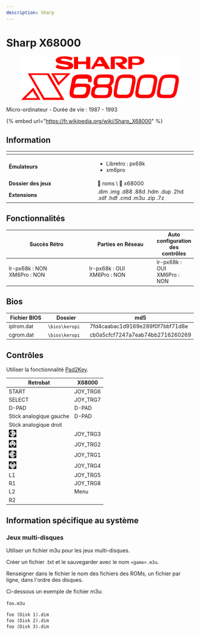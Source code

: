 ```yaml
---
description: Sharp
---
```


# Sharp X68000

<div align="left">

<figure><img src="https://raw.githubusercontent.com/fabricecaruso/es-theme-carbon/52ff37c9e265587d006945a2ba695b5a962b3a3d/art/logos/x68000.svg" alt=""><figcaption></figcaption></figure>

</div>

Micro-ordinateur - Durée de vie : 1987 - 1993

{% embed url="https://fr.wikipedia.org/wiki/Sharp_X68000" %}

## Information

<table data-header-hidden><thead><tr><th width="224"></th><th></th></tr></thead><tbody><tr><td><strong>Émulateurs</strong></td><td><ul><li>Libretro : px68k</li><li>xm6pro</li></ul></td></tr><tr><td><strong>Dossier des jeux</strong></td><td><span data-gb-custom-inline data-tag="emoji" data-code="1f4c2">📂</span> roms \ <span data-gb-custom-inline data-tag="emoji" data-code="1f4c2">📂</span> x68000</td></tr><tr><td><strong>Extensions</strong></td><td>.dim .img .d88 .88d .hdm .dup .2hd .xdf .hdf .cmd .m3u .zip .7z</td></tr></tbody></table>

## Fonctionnalités

<table><thead><tr><th width="245">Succès Rétro</th><th width="200">Parties en Réseau</th><th>Auto configuration des contrôles</th></tr></thead><tbody><tr><td>lr-px68k : NON<br>XM6Pro : NON</td><td>lr-px68k : OUI<br>XM6Pro : NON</td><td>lr-px68k : OUI<br>XM6Pro : NON</td></tr></tbody></table>

## Bios

<table><thead><tr><th width="224">Fichier BIOS</th><th width="169">Dossier</th><th>md5</th></tr></thead><tbody><tr><td>iplrom.dat</td><td><code>\bios\keropi</code></td><td>7fd4caabac1d9169e289f0f7bbf71d8e</td></tr><tr><td>cgrom.dat</td><td><code>\bios\keropi</code></td><td>cb0a5cfcf7247a7eab74bb2716260269</td></tr></tbody></table>

## Contrôles

Utiliser la fonctionnalité [Pad2Key](../../../../controleurs/pad2key.md).

| Retrobat                                          | X68000    |
| ------------------------------------------------- | --------- |
| START                                             | JOY\_TRG6 |
| SELECT                                            | JOY\_TRG7 |
| D-PAD                                             | D-PAD     |
| Stick analogique gauche                           | D-PAD     |
| Stick analogique droit                            |           |
| ![](<../../../../.gitbook/assets/image (32).png>) | JOY\_TRG3 |
| ![](<../../../../.gitbook/assets/image (19).png>) | JOY\_TRG2 |
| ![](<../../../../.gitbook/assets/image (6).png>)  | JOY\_TRG1 |
| ![](<../../../../.gitbook/assets/image (34).png>) | JOY\_TRG4 |
| L1                                                | JOY\_TRG5 |
| R1                                                | JOY\_TRG8 |
| L2                                                | Menu      |
| R2                                                |           |

## Information spécifique au système

### Jeux multi-disques

Utiliser un fichier m3u pour les jeux multi-disques.

Créer un fichier .txt et le sauvegarder avec le nom `<game>.m3u`.&#x20;

Renseigner dans le fichier le nom des fichiers des ROMs, un fichier par ligne, dans l'ordre des disques.&#x20;

Ci-dessous un exemple de fichier m3u:

`foo.m3u`

```
foo (Disk 1).dim
foo (Disk 2).dim
foo (Disk 3).dim
```

